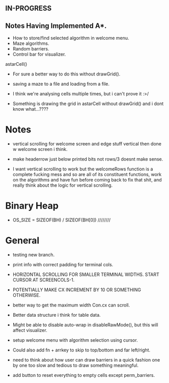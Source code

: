 ## IN-PROGRESS

## Notes Having Implemented A*.

- How to store/find selected algorithm in welcome menu.
- Maze algorithms.
- Random barriers.
- Control bar for visualizer.

astarCell()
- For sure a better way to do this without drawGrid().

- saving a maze to a file and loading from a file.
- I think we're analysing cells multiple times, but i can't prove it :>/
- Something is drawing the grid in astarCell without drawGrid() and i dont know what...????

# Notes 
- vertical scrolling for welcome screen and edge stuff vertical then done w welcome screen i think.
- make headerrow just below printed bits not rows/3 doesnt make sense.

- I want vertical scrolling to work but the welcomeRows function is a complete fucking mess and so
are all of its constituent functions, work on the algorithms and have fun before coming back to fix
that shit, and really think about the logic for vertical scrolling.

# Binary Heap

- OS_SIZE = SIZEOF(BH) / SIZEOF(BH[0]) ////////

# General
- testing new branch.

- print info with correct padding for terminal cols.
- HORIZONTAL SCROLLING FOR SMALLER TERMINAL WIDTHS. START CURSOR AT SCREENCOLS-1.
- POTENTIALLY MAKE CX INCREMENT BY 10 OR SOMETHING OTHERWISE.

- better way to get the maximum width Con.cx can scroll.
- Better data structure i think for table data.


- Might be able to disable auto-wrap in disableRawMode(), but this will affect visualizer.
- setup welcome menu with algorithm selection using cursor.

- Could also add fn + arrkey to skip to top/bottom and far left/right.
- need to think about how user can draw barriers in a quick fashion one by one too slow and tedious to draw something meaningful.

- add button to reset everything to empty cells except perm_barriers.